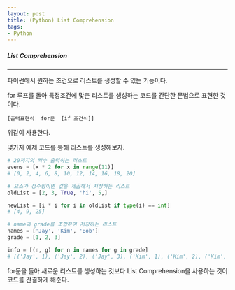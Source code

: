 ```yaml
---
layout: post
title: (Python) List Comprehension
tags:
- Python
---
```




##### List Comprehension

---



파이썬에서 원하는 조건으로 리스트를 생성할 수 있는 기능이다.

for 루프를 돌아 특정조건에 맞춘 리스트를 생성하는 코드를 간단한 문법으로 표현한 것이다.



`[출력표현식  for문  [if 조건식]]` 

위같이 사용한다.



몇가지 예제 코드를 통해 리스트를 생성해보자.

```python
# 20까지의 짝수 출력하는 리스트
evens = [x * 2 for x in range(11)]
# [0, 2, 4, 6, 8, 10, 12, 14, 16, 18, 20]

# 요소가 정수형이면 값을 제곱해서 저장하는 리스트
oldList = [2, 3, True, 'hi', 5,]

newList = [i * i for i in oldList if type(i) == int]
# [4, 9, 25]

# name과 grade를 조합하여 저장하는 리스트
names = ['Jay', 'Kim', 'Bob']
grade = [1, 2, 3]

info = [(n, g) for n in names for g in grade]
# [('Jay', 1), ('Jay', 2), ('Jay', 3), ('Kim', 1), ('Kim', 2), ('Kim', 3), ('Bob', 1), ('Bob', 2), ('Bob', 3)]
```



for문을 돌아 새로운 리스트를 생성하는 것보다 List Comprehension을 사용하는 것이 코드를 간결하게 해준다.
